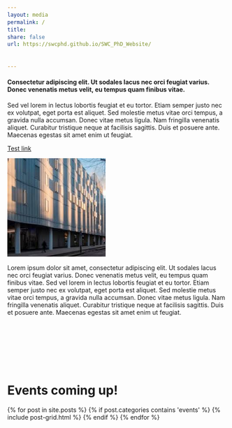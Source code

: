 ```yaml
---
layout: media
permalink: /
title:
share: false
url: https://swcphd.github.io/SWC_PhD_Website/


---
```


#### Consectetur adipiscing elit. Ut sodales lacus nec orci feugiat varius. Donec venenatis metus velit, eu tempus quam finibus vitae.   

Sed vel lorem in lectus lobortis feugiat et eu tortor. Etiam semper justo nec ex volutpat, eget porta est aliquet. Sed molestie metus vitae orci tempus, a gravida nulla accumsan. Donec vitae metus ligula. Nam fringilla venenatis aliquet. Curabitur tristique neque at facilisis sagittis. Duis et posuere ante. Maecenas egestas sit amet enim ut feugiat.


[Test link](https://google.com)  


![wideimg](images/swc.jpg)

Lorem ipsum dolor sit amet, consectetur adipiscing elit. Ut sodales lacus nec orci feugiat varius. Donec venenatis metus velit, eu tempus quam finibus vitae. Sed vel lorem in lectus lobortis feugiat et eu tortor. Etiam semper justo nec ex volutpat, eget porta est aliquet. Sed molestie metus vitae orci tempus, a gravida nulla accumsan. Donec vitae metus ligula. Nam fringilla venenatis aliquet. Curabitur tristique neque at facilisis sagittis. Duis et posuere ante. Maecenas egestas sit amet enim ut feugiat.


<div style="height:100px;"> </div>

# Events coming up!
<div class="tiles">
  {% for post in site.posts %}
    {% if post.categories contains 'events' %}
    {% include post-grid.html %}
    {% endif %}
  {% endfor %}
</div><!-- /.tiles -->


